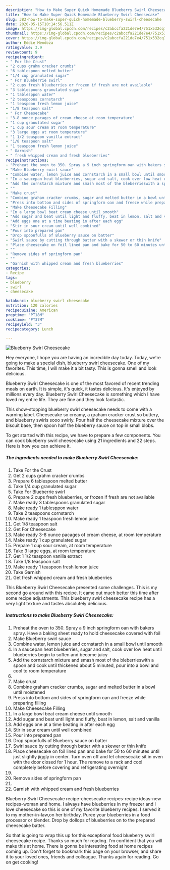 ```yaml
---
description: "How to Make Super Quick Homemade Blueberry Swirl Cheesecake"
title: "How to Make Super Quick Homemade Blueberry Swirl Cheesecake"
slug: 383-how-to-make-super-quick-homemade-blueberry-swirl-cheesecake
date: 2020-05-15T10:14:56.511Z
image: https://img-global.cpcdn.com/recipes/c2abccfa221de7e4/751x532cq70/blueberry-swirl-cheesecake-recipe-main-photo.jpg
thumbnail: https://img-global.cpcdn.com/recipes/c2abccfa221de7e4/751x532cq70/blueberry-swirl-cheesecake-recipe-main-photo.jpg
cover: https://img-global.cpcdn.com/recipes/c2abccfa221de7e4/751x532cq70/blueberry-swirl-cheesecake-recipe-main-photo.jpg
author: Eddie Mendoza
ratingvalue: 3.9
reviewcount: 9
recipeingredient:
- " For the Crust"
- "2 cups grahm cracker crumbs"
- "6 tablespoon melted butter"
- "1/4 cup granulated sugar"
- " For Blueberrie swirl"
- "2 cups fresh blueberries or frozen if fresh are not available"
- "3 tablespoons granulated sugar"
- "1 tablesppon water"
- "2 teaspoons cornstarch"
- "1 teaspoon fresh lemon juice"
- "1/8 teaspoon salt"
- " For Cheesecake"
- "3-8 ounce pacages of cream cheese at room temperature"
- "1 cup granulated sugar"
- "1 cup sour cream at room temperature"
- "3 large eggs at room temperature"
- "1 1/2 teaspoon vanilla extract"
- "1/8 teaspoon salt"
- "1 teaspoon fresh lemon juice"
- " Garnish"
- " fresh whipped cream and fresh blueberries"
recipeinstructions:
- "Preheat the oven to 350. Spray a 9 inch springform oan with bakers spray. Have a baking sheet ready to hold cheesecake covered with foil"
- "Make Blueberry swirl sauce"
- "Combine water, lemon juice and cornstarch in a small bowl until smooth"
- "In a saucepan heat blueberries, sugar and salt, cook over low heat until blueberries begin to soften and become juicy"
- "Add the cornstarch mixture and smash most of the bleberrieswith a spoon and cook until thickened about 5 minuted, pour into a bowl and cool to room temperature"
- ""
- "Make crust"
- "Combine graham cracker crumbs, sugar and melted butter in a bowl until moistened"
- "Press into bottom and sides of springform oan and freeze while preparing filling"
- "Make Cheesecake Filling"
- "In a large bowl beat cream cheese until smooth"
- "Add sugar and beat until light and fluffy, beat in lemon, salt and vanilla"
- "Add eggs one at a time beating in after each egg"
- "Stir in sour cream until well combined"
- "Pour into prepared pan"
- "Drop spoonfulls of Blueberry sauce on batter"
- "Swirl sauce by cutting through batter with a skewer or thin knife"
- "Place cheesecake on foil lined pan and bake for 50 to 60 minutes until just slightly jiggly in center. Turn oven off and let cheesecake sit in oven with the door closed for 1 hour. The remove to a rack and cool completely before covering and refrigerating overnight"
- ""
- "Remove sides of springform pan"
- ""
- "Garnish with whipped cream and fresh blueberries"
categories:
- Recipe
tags:
- blueberry
- swirl
- cheesecake

katakunci: blueberry swirl cheesecake 
nutrition: 120 calories
recipecuisine: American
preptime: "PT18M"
cooktime: "PT37M"
recipeyield: "3"
recipecategory: Lunch

---
```



![Blueberry Swirl Cheesecake](https://img-global.cpcdn.com/recipes/c2abccfa221de7e4/751x532cq70/blueberry-swirl-cheesecake-recipe-main-photo.jpg)

Hey everyone, I hope you are having an incredible day today. Today, we're going to make a special dish, blueberry swirl cheesecake. One of my favorites. This time, I will make it a bit tasty. This is gonna smell and look delicious.

Blueberry Swirl Cheesecake is one of the most favored of recent trending meals on earth. It is simple, it's quick, it tastes delicious. It's enjoyed by millions every day. Blueberry Swirl Cheesecake is something which I have loved my entire life. They are fine and they look fantastic.

This show-stopping blueberry swirl cheesecake needs to come with a warning label. Cheesecake so creamy, a graham cracker crust so buttery, and blueberry swirls sooo swirly. Pour half the cheesecake mixture over the biscuit base, then spoon half the blueberry sauce on top in small blobs.


To get started with this recipe, we have to prepare a few components. You can cook blueberry swirl cheesecake using 21 ingredients and 22 steps. Here is how you can achieve it.

<!--inarticleads1-->

##### The ingredients needed to make Blueberry Swirl Cheesecake:

1. Take  For the Crust
1. Get 2 cups grahm cracker crumbs
1. Prepare 6 tablespoon melted butter
1. Take 1/4 cup granulated sugar
1. Take  For Blueberrie swirl
1. Prepare 2 cups fresh blueberries, or frozen if fresh are not available
1. Make ready 3 tablespoons granulated sugar
1. Make ready 1 tablesppon water
1. Take 2 teaspoons cornstarch
1. Make ready 1 teaspoon fresh lemon juice
1. Get 1/8 teaspoon salt
1. Get  For Cheesecake
1. Make ready 3-8 ounce pacages of cream cheese, at room temperature
1. Make ready 1 cup granulated sugar
1. Prepare 1 cup sour cream, at room temperature
1. Take 3 large eggs, at room temperature
1. Get 1 1/2 teaspoon vanilla extract
1. Take 1/8 teaspoon salt
1. Make ready 1 teaspoon fresh lemon juice
1. Take  Garnish
1. Get  fresh whipped cream and fresh blueberries


This Blueberry Swirl Cheesecake presented some challenges. This is my second go around with this recipe. It came out much better this time after some recipe adjustments. This blueberry swirl cheesecake recipe has a very light texture and tastes absolutely delicious. 

<!--inarticleads2-->

##### Instructions to make Blueberry Swirl Cheesecake:

1. Preheat the oven to 350. Spray a 9 inch springform oan with bakers spray. Have a baking sheet ready to hold cheesecake covered with foil
1. Make Blueberry swirl sauce
1. Combine water, lemon juice and cornstarch in a small bowl until smooth
1. In a saucepan heat blueberries, sugar and salt, cook over low heat until blueberries begin to soften and become juicy
1. Add the cornstarch mixture and smash most of the bleberrieswith a spoon and cook until thickened about 5 minuted, pour into a bowl and cool to room temperature
1. 
1. Make crust
1. Combine graham cracker crumbs, sugar and melted butter in a bowl until moistened
1. Press into bottom and sides of springform oan and freeze while preparing filling
1. Make Cheesecake Filling
1. In a large bowl beat cream cheese until smooth
1. Add sugar and beat until light and fluffy, beat in lemon, salt and vanilla
1. Add eggs one at a time beating in after each egg
1. Stir in sour cream until well combined
1. Pour into prepared pan
1. Drop spoonfulls of Blueberry sauce on batter
1. Swirl sauce by cutting through batter with a skewer or thin knife
1. Place cheesecake on foil lined pan and bake for 50 to 60 minutes until just slightly jiggly in center. Turn oven off and let cheesecake sit in oven with the door closed for 1 hour. The remove to a rack and cool completely before covering and refrigerating overnight
1. 
1. Remove sides of springform pan
1. 
1. Garnish with whipped cream and fresh blueberries


Blueberry Swirl Cheesecake recipe-cheesecake recipes-recipe ideas-new recipes-woman and home. I always have blueberries in my freezer and I love cheesecake so this is one of my favorite blueberry recipes. I served it to my mother-in-law,on her birthday. Puree your blueberries in a food processor or blender. Drop by dollops of blueberries on to the prepared cheesecake batter. 

So that is going to wrap this up for this exceptional food blueberry swirl cheesecake recipe. Thanks so much for reading. I'm confident that you will make this at home. There is gonna be interesting food at home recipes coming up. Don't forget to bookmark this page on your browser, and share it to your loved ones, friends and colleague. Thanks again for reading. Go on get cooking!
